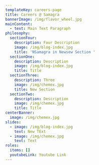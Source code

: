 ```yaml
---
templateKey: careers-page
title: Careers @ Samagra
bannerImage: /img/flavor_wheel.jpg
mainContent:
  - text: Main Text Paragraph
philosophy:
  sectionFour:
    description: Four Description
    image: /img/blog-index.jpg
    title: 'NSamagra in Newsew Section '
  sectionOne:
    description: Description
    image: /img/blog-index.jpg
    title: Title
  sectionThree:
    description: Three
    image: /img/chemex.jpg
    title: New Section
  sectionTwo:
    description: Description
    image: /img/chemex.jpg
    title: Title
centerBanner:
  image: /img/chemex.jpg
slides:
  - image: /img/blog-index.jpg
    text: New TExt
  - image: /img/chemex.jpg
    text: Text
roles:
  items: []
  youtubeLink: Youtube Link
---
```


